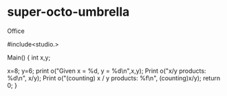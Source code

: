 # super-octo-umbrella
Office 

#include<studio.>

Main()
{
int x,y;

x=8;
y=6;
print o("Given x = %d, y = %d\n",x,y);
Print o("x/y products: %d\n", x/y);
Print o("(counting) x / y products: %f\n", (counting)x/y);
return 0;
}
